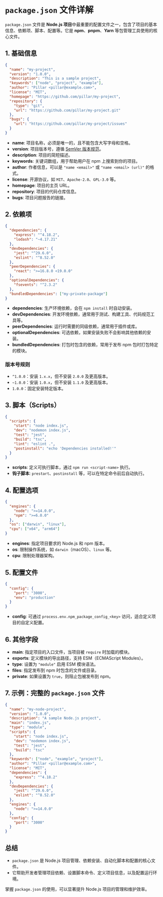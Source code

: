 # `package.json` 文件详解

`package.json` 文件是 **Node.js 项目**中最重要的配置文件之一，包含了项目的基本信息、依赖项、脚本、配置等。它是 **npm**、**pnpm**、**Yarn** 等包管理工具使用的核心文件。

## 1. 基础信息

```json
{
  "name": "my-project",
  "version": "1.0.0",
  "description": "This is a sample project",
  "keywords": ["node", "project", "example"],
  "author": "Pillar <pillar@example.com>",
  "license": "MIT",
  "homepage": "https://github.com/pillar/my-project",
  "repository": {
    "type": "git",
    "url": "https://github.com/pillar/my-project.git"
  },
  "bugs": {
    "url": "https://github.com/pillar/my-project/issues"
  }
}
```

- **name**: 项目名称，必须是唯一的，且不能包含大写字母和空格。
- **version**: 项目版本号，遵循 [SemVer 版本规范](https://semver.org/)。
- **description**: 项目的简短描述。
- **keywords**: 关键词数组，用于帮助用户在 npm 上搜索到你的项目。
- **author**: 作者信息，可以是 `"name <email>"` 或 `"name <email> (url)"` 的格式。
- **license**: 开源协议，如 `MIT`、`Apache-2.0`、`GPL-3.0` 等。
- **homepage**: 项目的主页 URL。
- **repository**: 项目的代码仓库信息。
- **bugs**: 项目问题报告的链接。

## 2. 依赖项

```json
{
  "dependencies": {
    "express": "^4.18.2",
    "lodash": "~4.17.21"
  },
  "devDependencies": {
    "jest": "^29.6.0",
    "eslint": "^8.52.0"
  },
  "peerDependencies": {
    "react": ">=16.8.0 <19.0.0"
  },
  "optionalDependencies": {
    "fsevents": "^2.3.2"
  },
  "bundledDependencies": ["my-private-package"]
}
```

- **dependencies**: 生产环境依赖，会在 `npm install` 时自动安装。
- **devDependencies**: 开发环境依赖，通常用于测试、构建工具、代码规范工具等。
- **peerDependencies**: 运行时需要的同级依赖，通常用于插件或库。
- **optionalDependencies**: 可选依赖，如果安装失败不会影响其他依赖的安装。
- **bundledDependencies**: 打包时包含的依赖，常用于发布 npm 包时打包特定的模块。

### 版本号规则

- `^1.0.0`：安装 `1.x.x`，但不安装 `2.0.0` 及更高版本。
- `~1.0.0`：安装 `1.0.x`，但不安装 `1.1.0` 及更高版本。
- `1.0.0`：固定安装特定版本。

## 3. 脚本（Scripts）

```json
{
  "scripts": {
    "start": "node index.js",
    "dev": "nodemon index.js",
    "test": "jest",
    "build": "tsc",
    "lint": "eslint .",
    "postinstall": "echo 'Dependencies installed!'"
  }
}
```

- **scripts**: 定义可执行脚本，通过 `npm run <script-name>` 执行。
- **钩子脚本**: `prestart`、`postinstall` 等，可以在特定命令前后自动执行。

## 4. 配置选项

```json
{
  "engines": {
    "node": ">=14.0.0",
    "npm": ">=6.0.0"
  },
  "os": ["darwin", "linux"],
  "cpu": ["x64", "arm64"]
}
```

- **engines**: 指定项目要求的 Node.js 和 npm 版本。
- **os**: 限制操作系统，如 `darwin`（macOS）、`linux` 等。
- **cpu**: 限制处理器架构。

## 5. 配置文件

```json
{
  "config": {
    "port": "3000",
    "env": "production"
  }
}
```

- **config**: 可通过 `process.env.npm_package_config_<key>` 访问，适合定义项目的自定义配置。

## 6. 其他字段

- **main**: 指定项目的入口文件，当项目被 `require` 时加载的模块。
- **exports**: 定义模块的导出路径，支持 ESM（ECMAScript Modules）。
- **type**: 设置为 `"module"` 启用 ESM 模块语法。
- **files**: 指定发布到 npm 时包含的文件或目录。
- **private**: 如果设置为 `true`，则阻止包被发布到 npm。

## 7. 示例：完整的 `package.json` 文件

```json
{
  "name": "my-node-project",
  "version": "1.0.0",
  "description": "A sample Node.js project",
  "main": "index.js",
  "type": "module",
  "scripts": {
    "start": "node index.js",
    "dev": "nodemon index.js",
    "test": "jest",
    "build": "tsc"
  },
  "keywords": ["node", "example", "project"],
  "author": "Pillar <pillar@example.com>",
  "license": "MIT",
  "dependencies": {
    "express": "^4.18.2"
  },
  "devDependencies": {
    "jest": "^29.6.0",
    "eslint": "^8.52.0"
  },
  "engines": {
    "node": ">=14.0.0"
  },
  "config": {
    "port": "3000"
  }
}
```

## 总结

- `package.json` 是 Node.js 项目管理、依赖安装、自动化脚本和配置的核心文件。
- 它帮助开发者管理项目依赖、设置脚本命令、定义项目信息，以及配置运行环境。

掌握 `package.json` 的使用，可以显著提升 Node.js 项目的管理和维护效率。
